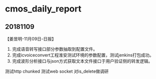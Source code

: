 # cmos_daily_report

## 20181109
【姜昱明-11月09日-日报】
1. 完成语音转写接口部分参数抽取到配置文件。
2. 完成icvoiceconvert工程淮安测试环境的参数配置，测试jenkins打包成功。
3. 完成波形分析接口与json方式获取文本文件接口于用户验证侧的转发逻辑。

测试http chunked
测试web socket
对is_delete做调研
